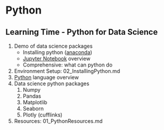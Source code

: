 # Python
## Learning Time - Python for Data Science
1. Demo of data science packages 
    * Installing python ([anaconda](https://www.anaconda.com/))
    * [Jupyter Notebook](http://jupyter.org/) overview
    * Comprehensive: what can python do
2. Environment Setup: 02_InstallingPython.md
3. [Python](https://www.python.org/) language overview
3. Data science python packages  
    1. Numpy  
    2. Pandas  
    3. Matplotlib  
    4. Seaborn  
    5. Plotly (cufflinks)  
4. Resources: 01_PythonResources.md